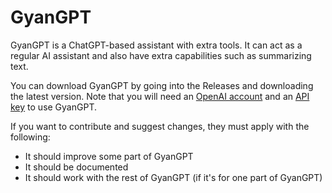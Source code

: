 # GyanGPT

GyanGPT is a ChatGPT-based assistant with extra tools. It can act as a regular AI assistant and also have extra capabilities such as summarizing text.

You can download GyanGPT by going into the Releases and downloading the latest version. Note that you will need an <a href="https://www.openai.com">OpenAI account</a> and an <a href="https://apps.aryatechspace.com/Gyan-GPT/api_key.html">API key</a> to use GyanGPT.


If you want to contribute and suggest changes, they must apply with the following:

* It should improve some part of GyanGPT
* It should be documented
* It should work with the rest of GyanGPT (if it's for one part of GyanGPT)
